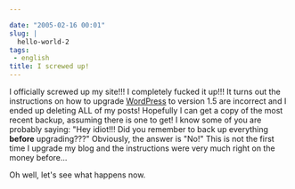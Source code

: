 ```yaml
---

date: "2005-02-16 00:01"
slug: |
  hello-world-2
tags:
 - english
title: I screwed up!
---
```


I officially screwed up my site!!! I completely fucked it up!!! It turns
out the instructions on how to upgrade
[WordPress](http://www.wordpress.org) to version 1.5 are incorrect and I
ended up deleting ALL of my posts! Hopefully I can get a copy of the
most recent backup, assuming there is one to get! I know some of you are
probably saying: "Hey idiot!!! Did you remember to back up everything
**before** upgrading???" Obviously, the answer is "No!" This is not the
first time I upgrade my blog and the instructions were very much right
on the money before...

Oh well, let's see what happens now.
